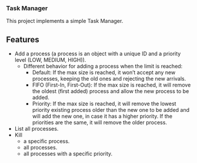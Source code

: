 ### Task Manager
This project implements a simple Task Manager.

## Features
- Add a process (a process is an object with a unique ID and a priority level (LOW, MEDIUM, HIGH)).
    - Different behavior for adding a process when the limit is reached:
        - Default: If the max size is reached, it won’t accept any new processes, keeping the old ones and rejecting the new arrivals.
        - FIFO (First-In, First-Out): If the max size is reached, it will remove the oldest (first added) process and allow the new process to be added.
        - Priority: If the max size is reached, it will remove the lowest priority existing process older than the new one to be added and will add the new one, in case it has a higher priority. If the priorities are the same, it will remove the older process.
- List all processes.
- Kill 
  - a specific process.
  - all processes.
  - all processes with a specific priority.


